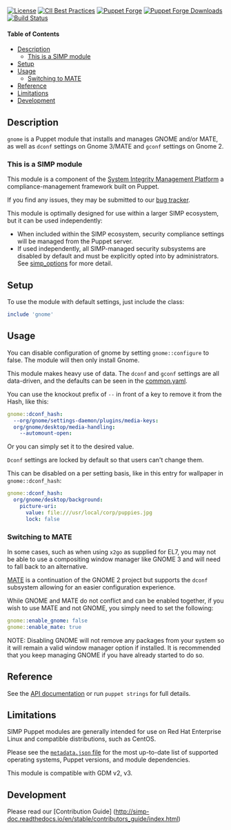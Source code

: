 [![License](https://img.shields.io/:license-apache-blue.svg)](http://www.apache.org/licenses/LICENSE-2.0.html)
[![CII Best Practices](https://bestpractices.coreinfrastructure.org/projects/73/badge)](https://bestpractices.coreinfrastructure.org/projects/73)
[![Puppet Forge](https://img.shields.io/puppetforge/v/simp/gnome.svg)](https://forge.puppetlabs.com/simp/gnome)
[![Puppet Forge Downloads](https://img.shields.io/puppetforge/dt/simp/gnome.svg)](https://forge.puppetlabs.com/simp/gnome)
[![Build Status](https://travis-ci.org/simp/pupmod-simp-gnome.svg)](https://travis-ci.org/simp/pupmod-simp-gnome)

#### Table of Contents

* [Description](#description)
  * [This is a SIMP module](#this-is-a-simp-module)
* [Setup](#setup)
* [Usage](#usage)
  * [Switching to MATE](#switching-to-mate)
* [Reference](#reference)
* [Limitations](#limitations)
* [Development](#development)

## Description

`gnome` is a Puppet module that installs and manages GNOME and/or MATE, as
well as `dconf` settings on Gnome 3/MATE and `gconf` settings on Gnome 2.

### This is a SIMP module

This module is a component of the [System Integrity Management Platform](https://simp-project.com)
a compliance-management framework built on Puppet.

If you find any issues, they may be submitted to our [bug tracker](https://simp-project.atlassian.net/).

This module is optimally designed for use within a larger SIMP ecosystem, but
it can be used independently:

 * When included within the SIMP ecosystem, security compliance settings will
   be managed from the Puppet server.
 * If used independently, all SIMP-managed security subsystems are disabled by
   default and must be explicitly opted into by administrators.  See
   [simp_options](https://github.com/simp/pupmod-simp-simp_options) for more
   detail.

## Setup

To use the module with default settings, just include the class:

```ruby
include 'gnome'
```

## Usage

You can disable configuration of gnome by setting `gnome::configure` to false.
The module will then only install Gnome.

This module makes heavy use of data. The `dconf` and `gconf` settings are all
data-driven, and the defaults can be seen in the
[common.yaml](data/common.yaml).

You can use the knockout prefix of `--` in front of a key to remove it from the
Hash, like this:

```yaml
gnome::dconf_hash:
  --org/gnome/settings-daemon/plugins/media-keys:
  org/gnome/desktop/media-handling:
    --automount-open:
```

Or you can simply set it to the desired value.

`Dconf` settings are locked by default so that users can't change them.

This can be disabled on a per setting basis, like in this entry for wallpaper
in `gnome::dconf_hash`:

```yaml
gnome::dconf_hash:
  org/gnome/desktop/background:
    picture-uri:
      value: file:///usr/local/corp/puppies.jpg
      lock: false
```

### Switching to MATE

In some cases, such as when using `x2go` as supplied for EL7, you may not be
able to use a compositing window manager like GNOME 3 and will need to fall
back to an alternative.

[MATE](https://mate-desktop.org) is a continuation of the GNOME 2 project but
supports the `dconf` subsystem allowing for an easier configuration experience.

While GNOME and MATE do not conflict and can be enabled together, if you wish
to use MATE and not GNOME, you simply need to set the following:

```yaml
gnome::enable_gnome: false
gnome::enable_mate: true
```

NOTE: Disabling GNOME will not remove any packages from your system so it will
remain a valid window manager option if installed. It is recommended that you
keep managing GNOME if you have already started to do so.

## Reference

See the [API documentation](http://www.puppetmodule.info/github/simp/pupmod-simp-gnome/master)
or run `puppet strings` for full details.

## Limitations

SIMP Puppet modules are generally intended for use on Red Hat Enterprise Linux
and compatible distributions, such as CentOS.

Please see the [`metadata.json` file](./metadata.json) for the most up-to-date
list of supported operating systems, Puppet versions, and module dependencies.

This module is compatible with GDM v2, v3.

## Development

Please read our [Contribution Guide] (http://simp-doc.readthedocs.io/en/stable/contributors_guide/index.html)
